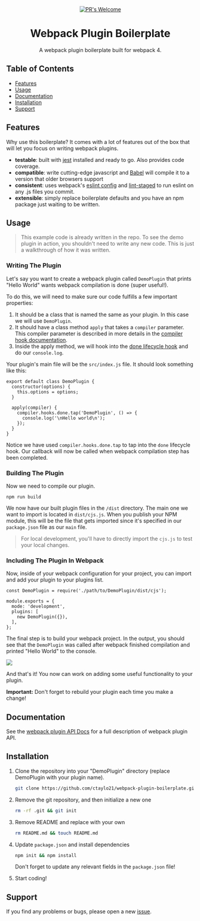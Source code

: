 
<div align="center">
  <!-- PR's Welcome -->
  <a href="http://makeapullrequest.com" style="width: 50%">
    <img src="https://img.shields.io/badge/PRs-welcome-brightgreen.svg?style=flat-square"
      alt="PR's Welcome" />
  </a>
  
</div>

<h1 align="center">Webpack Plugin Boilerplate</h1>

<div align="center">
  A webpack plugin boilerplate built for webpack 4.
</div>

## Table of Contents
- [Features](#features)
- [Usage](#usage)
- [Documentation](#documentation)
- [Installation](#installation)
- [Support](#support)

## Features

Why use this boilerplate? It comes with a lot of features out of the box that will let you focus on writing webpack plugins.

- __testable__: built with [jest](https://facebook.github.io/jest/) installed and ready to go. Also provides code coverage.
- __compatible__: write cutting-edge javascript and [Babel](https://babeljs.io/) will compile it to a version that older browsers support
- __consistent__: uses webpack's [eslint config](https://github.com/webpack-contrib/eslint-config-webpack) and [lint-staged](https://github.com/okonet/lint-staged) to run eslint on any .js files you commit.
- __extensible__: simply replace boilerplate defaults and you have an npm package just waiting to be written.


## Usage

>This example code is already written in the repo. To see the demo plugin in action, you shouldn't need to write any new code. This is just a walkthrough of how it was written.

### Writing The Plugin

Let's say you want to create a webpack plugin called `DemoPlugin` that prints "Hello World" wants webpack compilation is done (super useful!).

To do this, we will need to make sure our code fulfills a few important properties:

1. It should be a class that is named the same as your plugin. In this case we will use `DemoPlugin`.
2. It should have a class method `apply` that takes a `compiler` parameter. This compiler parameter is described in more details in the [compiler hook documentation](https://webpack.js.org/api/compiler-hooks/#done).
3. Inside the apply method, we will hook into the [done lifecycle hook](https://webpack.js.org/api/compiler-hooks/#done) and do our `console.log`.

Your plugin's main file will be the `src/index.js` file. It should look something like this:

```
export default class DemoPlugin {
  constructor(options) {
    this.options = options;
  }

  apply(compiler) {
    compiler.hooks.done.tap('DemoPlugin', () => {
      console.log('\nHello world\n');
    });
  }
}
```
Notice we have used `compiler.hooks.done.tap` to tap into the `done` lifecycle hook. Our callback will now be called when webpack compilation step has been completed.

### Building The Plugin

Now we need to compile our plugin.

```
npm run build
```
We now have our built plugin files in the `/dist` directory. The main one we want to import is located in `dist/cjs.js`. When you publish your NPM module, this will be the file that gets imported since it's specified in our `package.json` file as our `main` file.

> For local development, you'll have to directly import the `cjs.js` to test your local changes.

### Including The Plugin In Webpack
Now, inside of your webpack configuration for your project, you can import and add your plugin to your plugins list.

```
const DemoPlugin = require('./path/to/DemoPlugin/dist/cjs');

module.exports = {
  mode: 'development',
  plugins: [
    new DemoPlugin({}),
  ],
};
```

The final step is to build your webpack project. In the output, you should see that the `DemoPlugin` was called after webpack finished compilation and printed "Hello World" to the console.

<p align="left">
  <img src="https://i.imgur.com/ZWWg13N.png">
</p>

And that's it! You now can work on adding some useful functionality to your plugin.

**Important:** Don't forget to rebuild your plugin each time you make a change!

## Documentation

See the [webpack plugin API Docs](https://webpack.js.org/api/plugins/) for a full description of webpack plugin API.

## Installation

1. Clone the repository into your "DemoPlugin" directory (replace DemoPlugin with your plugin name).

    ```bash
    git clone https://github.com/ctaylo21/webpack-plugin-boilerplate.git DemoPlugin && cd DemoPlugin
    ```

2. Remove the git repository, and then initialize a new one

    ```bash
    rm -rf .git && git init
    ```

3. Remove README and replace with your own

    ```bash
    rm README.md && touch README.md
    ```

4. Update `package.json` and install dependencies

    ```bash
    npm init && npm install
    ```

    Don't forget to update any relevant fields in the `package.json` file!

5. Start coding!

## Support

If you find any problems or bugs, please open a new [issue](https://github.com/ctaylo21/webpack-plugin-boilerplate/issues).